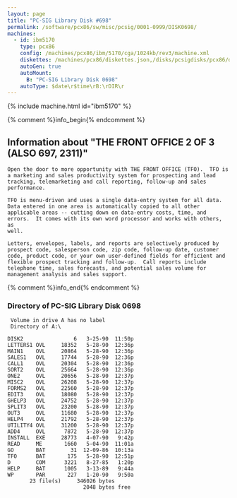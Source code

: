 ```yaml
---
layout: page
title: "PC-SIG Library Disk #698"
permalink: /software/pcx86/sw/misc/pcsig/0001-0999/DISK0698/
machines:
  - id: ibm5170
    type: pcx86
    config: /machines/pcx86/ibm/5170/cga/1024kb/rev3/machine.xml
    diskettes: /machines/pcx86/diskettes.json,/disks/pcsigdisks/pcx86/diskettes.json
    autoGen: true
    autoMount:
      B: "PC-SIG Library Disk 0698"
    autoType: $date\r$time\rB:\rDIR\r
---
```


{% include machine.html id="ibm5170" %}

{% comment %}info_begin{% endcomment %}

## Information about "THE FRONT OFFICE 2 OF 3 (ALSO 697, 2311)"

    Open the door to more opportunity with THE FRONT OFFICE (TFO).  TFO is
    a marketing and sales productivity system for prospecting and lead
    tracking, telemarketing and call reporting, follow-up and sales
    performance.
    
    TFO is menu-driven and uses a single data-entry system for all data.
    Data entered in one area is automatically copied to all other
    applicable areas -- cutting down on data-entry costs, time, and
    errors.  It comes with its own word processor and works with others, as
    well.
    
    Letters, envelopes, labels, and reports are selectively produced by
    prospect code, salesperson code, zip code, follow-up date, customer
    code, product code, or your own user-defined fields for efficient and
    flexible prospect tracking and follow-up.  Call reports include
    telephone time, sales forecasts, and potential sales volume for
    management analysis and sales support.
{% comment %}info_end{% endcomment %}


### Directory of PC-SIG Library Disk 0698

     Volume in drive A has no label
     Directory of A:\

    DISK2                6   3-25-90  11:50p
    LETTERS1 OVL     18352   5-28-90  12:36p
    MAIN1    OVL     20864   5-28-90  12:36p
    SALES1   OVL     17744   5-28-90  12:36p
    CALL1    OVL     20304   5-28-90  12:36p
    SORT2    OVL     25664   5-28-90  12:36p
    ONE2     OVL     20656   5-28-90  12:37p
    MISC2    OVL     26208   5-28-90  12:37p
    FORMS2   OVL     22560   5-28-90  12:37p
    EDIT3    OVL     18080   5-28-90  12:37p
    GHELP3   OVL     24752   5-28-90  12:37p
    SPLIT3   OVL     23200   5-28-90  12:37p
    OUT3     OVL     11680   5-28-90  12:37p
    HELP4    OVL     21792   5-28-90  12:37p
    UTILITY4 OVL     31200   5-28-90  12:37p
    ADD4     OVL      7872   5-28-90  12:37p
    INSTALL  EXE     28773   4-07-90   9:42p
    READ     ME       1660   5-04-90  11:01a
    GO       BAT        31  12-09-86  10:13a
    TFO      BAT       175   5-28-90  12:51p
    D        COM      3221   8-27-85   1:20p
    HELP     BAT      1005   3-13-89   9:44a
    WP       PAR       227   1-20-90   9:50a
           23 file(s)     346026 bytes
                            2048 bytes free
